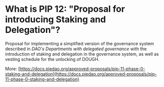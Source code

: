 # What is PIP 12: "Proposal for introducing Staking and Delegation"?

Proposal for implementing a simplified version of the governance system described in *DAO's Departments with delegated governance* with the introduction of staking and delegation in the governance system, as well as vesting schedule for the unlocking of DOUGH.

More: [https://docs.piedao.org/approved-proposals/pip-11-phase-0-staking-and-delegation](https://docs.piedao.org/approved-proposals/pip-11-phase-0-staking-and-delegation)
